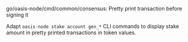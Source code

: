 go/oasis-node/cmd/common/consensus: Pretty print transaction before signing it

Adapt `oasis-node stake account gen_*` CLI commands to display stake amount in
pretty printed transactions in token values.
